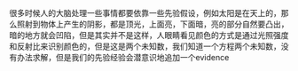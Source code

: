 很多时候人的大脑处理一些事情都要依靠一些先验假设，例如太阳是在天上的，那么照射到物体上产生的阴影，都是顶光，上面亮，下面暗，亮的部分自然要凸出，暗的地方就会凹陷，但是其实并不是这样，人眼睛看见颜色的方式是通过光照强度和反射比来识别颜色的，但是这是两个未知数，我们知道一个方程两个未知数，没有办法求解，但是我们的先验经验会潜意识地追加一个evidence